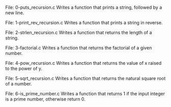 File: 0-puts_recursion.c Writes a function that prints a string, followed by a new line.

File: 1-print_rev_recursion.c Writes a function that prints a string in reverse.

File: 2-strlen_recursion.c Writes a function that returns the length of a string.

File: 3-factorial.c Writes a function that returns the factorial of a given number.

File: 4-pow_recursion.c Writes a function that returns the value of x raised to the power of y.

File: 5-sqrt_recursion.c Writes a function that returns the natural square root of a number.

File: 6-is_prime_number.c Writes a function that returns 1 if the input integer is a prime number, otherwise return 0.

